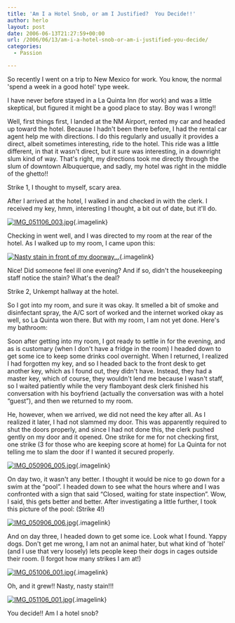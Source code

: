 ```yaml
---
title: 'Am I a Hotel Snob, or am I Justified?  You Decide!!'
author: herlo
layout: post
date: 2006-06-13T21:27:59+00:00
url: /2006/06/13/am-i-a-hotel-snob-or-am-i-justified-you-decide/
categories:
  - Passion

---
```

So recently I went on a trip to New Mexico for work. You know, the normal 'spend a week in a good hotel' type week.

I have never before stayed in a La Quinta Inn (for work) and was a little skeptical, but figured it might be a good place to stay. Boy was I wrong!!

Well, first things first, I landed at the NM Airport, rented my car and headed up toward the hotel. Because I hadn't been there before, I had the rental car agent help me with directions. I do this regularly and usually it provides a direct, albeit sometimes interesting, ride to the hotel. This ride was a little different, in that it wasn't direct, but it sure was interesting, in a downright slum kind of way. That's right, my directions took me directly through the slum of downtown Albuquerque, and sadly, my hotel was right in the middle of the ghetto!!
  
Strike 1, I thought to myself, scary area.

After I arrived at the hotel, I walked in and checked in with the clerk. I received my key, hmm, interesting I thought, a bit out of date, but it'll do.
  
[<img id="image29" alt="IMG_051106_003.jpg" src="{{<siteurl>}}uploads/2006/05/IMG_051106_003.thumbnail.jpg" />][1]{.imagelink}

Checking in went well, and I was directed to my room at the rear of the hotel. As I walked up to my room, I came upon this:

<a id="p20" rel="attachment" class="imagelink" title="Nasty stain in front of my doorway..." href="{{<siteurl>}}?attachment_id=20" />[<img alt="Nasty stain in front of my doorway..." id="image20" src="{{<siteurl>}}uploads/2006/05/IMG_050906_004.thumbnail.jpg" />][2]{.imagelink}
  
Nice! Did someone feel ill one evening? And if so, didn't the housekeeping staff notice the stain? What's the deal?

Strike 2, Unkempt hallway at the hotel.

So I got into my room, and sure it was okay. It smelled a bit of smoke and disinfectant spray, the A/C sort of worked and the internet worked okay as well, so La Quinta won there. But with my room, I am not yet done. Here's my bathroom:

Soon after getting into my room, I got ready to settle in for the evening, and as is customary (when I don't have a fridge in the room) I headed down to get some ice to keep some drinks cool overnight. When I returned, I realized I had forgotten my key, and so I headed back to the front desk to get another key, which as I found out, they didn't have. Instead, they had a master key, which of course, they wouldn't lend me because I wasn't staff, so I waited patiently while the very flamboyant desk clerk finished his conversation with his boyfriend (actually the conversation was with a hotel &#8220;guest&#8221;), and then we returned to my room.

He, however, when we arrived, we did not need the key after all. As I realized it later, I had not slammed my door. This was apparently required to shut the doors properly, and since I had not done this, the clerk pushed gently on my door and it opened. One strike for me for not checking first, one strike (3 for those who are keeping score at home) for La Quinta for not telling me to slam the door if I wanted it secured properly.

[<img id="image21" alt="IMG_050906_005.jpg" src="{{<siteurl>}}uploads/2006/05/IMG_050906_005.thumbnail.jpg" />][3]{.imagelink}
  
On day two, it wasn't any better. I thought it would be nice to go down for a swim at the &#8220;pool&#8221;. I headed down to see what the hours where and I was confronted with a sign that said &#8220;Closed, waiting for state inspection&#8221;. Wow, I said, this gets better and better. After investigating a little further, I took this picture of the pool: (Strike 4!)

[<img alt="IMG_050906_006.jpg" id="image22" src="{{<siteurl>}}uploads/2006/05/IMG_050906_006.thumbnail.jpg" />][4]{.imagelink}

And on day three, I headed down to get some ice. Look what I found. Yappy dogs. Don't get me wrong, I am not an animal hater, but what kind of 'hotel' (and I use that very loosely) lets people keep their dogs in cages outside their room. (I forgot how many strikes I am at!)

[<img alt="IMG_051006_001.jpg" id="image23" src="{{<siteurl>}}uploads/2006/05/IMG_051006_001.thumbnail.jpg" />][5]{.imagelink}

Oh, and it grew!! Nasty, nasty stain!!!

[<img alt="IMG_051106_001.jpg" id="image28" src="{{<siteurl>}}uploads/2006/05/IMG_051106_001.thumbnail.jpg" />][6]{.imagelink}
  
You decide!! Am I a hotel snob?

 [1]: {{<siteurl>}}uploads/2006/05/IMG_051106_003.jpg "IMG_051106_003.jpg"
 [2]: {{<siteurl>}}uploads/2006/05/IMG_050906_004.jpg "Nasty stain in front of my doorway..."
 [3]: {{<siteurl>}}uploads/2006/05/IMG_050906_005.jpg "IMG_050906_005.jpg"
 [4]: {{<siteurl>}}uploads/2006/05/IMG_050906_006.jpg "IMG_050906_006.jpg"
 [5]: {{<siteurl>}}uploads/2006/05/IMG_051006_001.jpg "IMG_051006_001.jpg"
 [6]: {{<siteurl>}}uploads/2006/05/IMG_051106_001.jpg "IMG_051106_001.jpg"